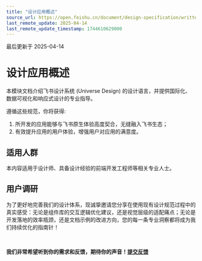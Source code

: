 ```yaml
---
title: "设计应用概述"
source_url: https://open.feishu.cn/document/design-specification/written-in-advance
last_remote_update: 2025-04-14
last_remote_update_timestamp: 1744610629000
---
```

最后更新于 2025-04-14

# 设计应用概述
本模块文档介绍飞书设计系统 (Universe Design) 的设计语言，并提供国际化、数据可视化和响应式设计的专业指导。

遵循这些规范，你将获得:
1. 所开发的应用能够与飞书原生体验高度契合，无缝融入飞书生态；
2. 有效提升应用的用户体验，增强用户对应用的满意度。

## 适用人群
本内容适用于设计师、具备设计经验的前端开发工程师等相关专业人士。 

## 用户调研
为了更好地完善我们的设计体系，现诚挚邀请您分享在使用现有设计规范过程中的真实感受：无论是组件库的交互逻辑优化建议，还是视觉层级的适配痛点；无论是开发落地的效率瓶颈，还是文档示例的改进方向，您的每一条专业洞察都将成为我们持续优化的指南针！

<br>

**我们非常希望听到你的需求和反馈，期待你的声音！[提交反馈](https://bytedance.larkoffice.com/share/base/form/shrcnML4q2JqzTegXsEFtOA0tce)**
